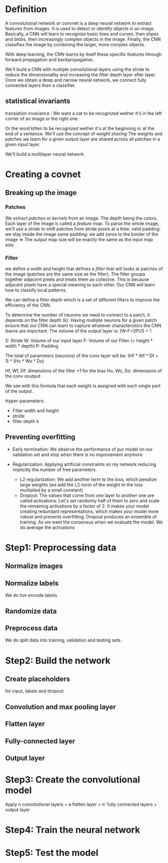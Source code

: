 # Definition
A convolutional network or convnet is a deep neural network to extract features from images. It is used to detect or identify objects in an image.
Basically, a CNN will learn to recognize basic lines and curves, then shpes and blobs, then increasingly complex objects in the image. Finally, the CNN classifies the image by combining the larger, more complex objects.

With deep learning, the CNN learns by itself these specific features htrough forward propagation and backpropagation.

We'll build a CNN with multiple convolutional layers using the stride to reduce the dimensionality and increasing the filter depth layer after layer. Once we obtain a deep and narrow neural network, we connect fully connected layers then a classifier.


## statistical invariants
translation invariance : We want a cat to be recognized wether it's in the left corner of an image or the right one.

Or the word kitten to be recognized wether it's at the beginning or at the end of a sentence.
We'll use the concept of *weight sharing*
The weights and patches we learn for a given output layer are shared across all patches in a given input layer.

We'll build a multilayer neural network 

# Creating a covnet
## Breaking up the image
### Patches
We extract *patches* or *kernels* from an image. The depth being the colors. Each layer of the image is called a *feature map*.
To parse the whole image, we'll use a *stride* to shift patches from stride pixels at a time.
valid padding: we stay inside the image
same padding: we add zeros to the border of the image => The output map size will be exactly the same as the input map size.

### Filter
we define a width and height that defines a *filter* that will looks at patches of the image (patches are the same size as the filter). The filter groups together adjacent pixels and treats them as collectve. This is because adjacent pixels have a special meaning to each other. Our CNN will learn how to classify local patterns.

We can define a filter depth which is a set of different filters to improve the efficiency of the CNN.

To determine the number of neurons we need to connect to a patch, it depends on the filter depth (k). Having multiple neurons for a given patch ensure that our CNN can learn to capture whatever characteristics the CNN learns are important.
The volume of the output layer is:
(W-F+2P)/S + 1

S: Stride
W: Volume of our input layer
F: Volume of our Filter (= height * width * depth)
P: Padding

The total of parameters (neurons) of the conv layer will be:
(Hf * Wf * Df + 1) * (Ho * Wo * Do)

Hf, Wf, Df: dimensions of the filter +1 for the bias
Ho, Wo, Do: dimensions of the conv ooutput

We see with this formula that each weight is assigned with each single part of the output.

Hyper-parameters:
- Filter width and height
- stride
- filter depth k

## Preventing overfitting

- Early termination: We observe the performance of pur model on our validation set and stop when there is no improvement anymore.

- Regularization: Applying artificial constraints on my network reducing implicitly the number of free parameters. 
  - L2 regularization: We add another term to the loss, which penalize large weights (we add the L2 norm of the weight to the loss multiplied by a small constant)
  - Dropout: The values that come from one layer to another one are called activations. Let's set randomly half of them  to zero and scale the remaining activations by a factor of 2. It makes your model creating redundant representations, which makes your model more robust and prevents overfitting. Dropout produces an ensemble of training. As we want the consensus when we evaluate the model. We do average the activations


# Step1: Preprocessing data
## Normalize images
## Normalize labels
We do hot-encode labels
## Randomize data
## Preprocess data
We do split data into training, validation and testing sets.

# Step2: Build the network
## Create placeholders
for input, labels and dropout
## Convolution and max pooling layer
## Flatten layer
## Fully-connected layer
## Output layer

# Step3: Create the convolutional model
Apply n convolutional layers + a flatten layer + n' fully connected layers + output layer

# Step4: Train the neural network
# Step5: Test the model

